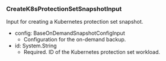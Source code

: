 ### CreateK8sProtectionSetSnapshotInput
Input for creating a Kubernetes protection set snapshot.

- config: BaseOnDemandSnapshotConfigInput
  - Configuration for the on-demand backup.
- id: System.String
  - Required. ID of the Kubernetes protection set workload.
